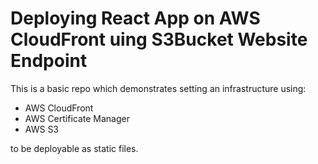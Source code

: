 # Deploying React App on AWS CloudFront uing S3Bucket Website Endpoint

This is a basic repo which demonstrates setting an infrastructure using:

* AWS CloudFront
* AWS Certificate Manager
* AWS S3

to be deployable as static files.
